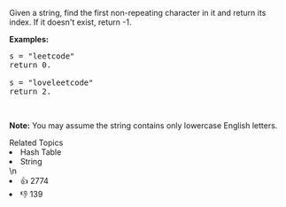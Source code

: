 <p>Given a string, find the first non-repeating character in it and return its index. If it doesn&#39;t exist, return -1.</p>

<p><b>Examples:</b></p>

<pre>
s = &quot;leetcode&quot;
return 0.

s = &quot;loveleetcode&quot;
return 2.
</pre>

<p>&nbsp;</p>

<p><b>Note:</b> You may assume the string contains only lowercase English letters.</p>
<div><div>Related Topics</div><div><li>Hash Table</li><li>String</li></div></div>\n<div><li>👍 2774</li><li>👎 139</li></div>